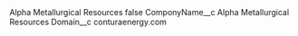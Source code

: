 <?xml version="1.0" encoding="UTF-8"?>
<CustomMetadata xmlns="http://soap.sforce.com/2006/04/metadata" xmlns:xsi="http://www.w3.org/2001/XMLSchema-instance" xmlns:xsd="http://www.w3.org/2001/XMLSchema">
    <label>Alpha Metallurgical Resources</label>
    <protected>false</protected>
    <values>
        <field>ComponyName__c</field>
        <value xsi:type="xsd:string">Alpha Metallurgical Resources</value>
    </values>
    <values>
        <field>Domain__c</field>
        <value xsi:type="xsd:string">conturaenergy.com</value>
    </values>
</CustomMetadata>
